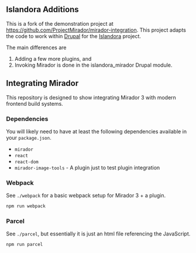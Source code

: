 ## Islandora Additions

This is a fork of the demonstration project at https://github.com/ProjectMirador/mirador-integration. This project adapts the 
code to work within [Drupal](https://drupal.org/) for the [Islandora](https://github.com/islandora/documentation) project.

The main differences are 

1. Adding a few more plugins, and
2. Invoking Mirador is done in the islandora_mirador Drupal module.

## Integrating Mirador

This repository is designed to show integrating Mirador 3 with modern frontend build systems.

### Dependencies

You will likely need to have at least the following dependencies available in your `package.json`.

 - `mirador`
 - `react`
 - `react-dom`
 - `mirador-image-tools` - A plugin just to test plugin integration

### Webpack

See `./webpack` for a basic webpack setup for Mirador 3 + a plugin.

```sh
npm run webpack
```

### Parcel

See `./parcel`, but essentially it is just an html file referencing the JavaScript.

```sh
npm run parcel
```
